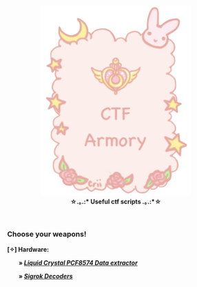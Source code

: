 <p align="center">
  <img src="/img/loo.png" width="350">
 <br><b>☆.｡.:* Useful ctf scripts .｡.:*☆<b><br><br><br>
</p>

### Choose your weapons!

**[✧] Hardware:**

&nbsp;&nbsp;&nbsp;&nbsp;&nbsp;&nbsp;&nbsp;&nbsp;» [*Liquid Crystal PCF8574 Data extractor*](/Hardware/pcf8574_data_extractor.py)

&nbsp;&nbsp;&nbsp;&nbsp;&nbsp;&nbsp;&nbsp;&nbsp;» [*Sigrok Decoders*](/Hardware/sigrok-decoders/README.md)
